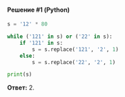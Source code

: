 #### Решение #1 (Python)
```python
s = '12' * 80

while ('121' in s) or ('22' in s):
	if '121' in s:
		s = s.replace('121', '2', 1)
	else:
		s = s.replace('22', '2', 1)

print(s)
```
**Ответ:** 2.
